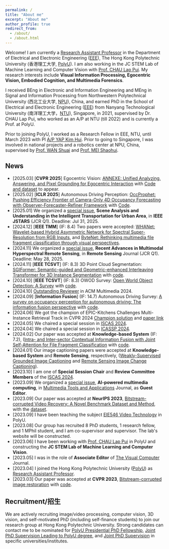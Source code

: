 ```yaml
---
permalink: /
title: "About me"
excerpt: "About me"
author_profile: true
redirect_from: 
  - /about/
  - /about.html
---
```


Welcome! I am currently a [Research Assistant Professor](https://research.polyu.edu.hk/en/persons/yi-wang-3) in the Department of Electrical and Electronic Engineering ([EEE](https://www.polyu.edu.hk/eie/)), The Hong Kong Polytechnic University (香港理工大学, [PolyU](https://www.polyu.edu.hk/)). I am also working in the JC STEM Lab of Machine Learning and Computer Vision with [Prof. CHAU Lap Pui](https://www.polyu.edu.hk/eee/people/academic-staff-and-teaching-staff/prof-chau-lap-pui/). My research interests include __Visual Information Processing, Egocentric Vision, Embodied Cognition, and Multimedia Forensics__.

I received BEng in Electronic and Information Engineering and MEng in Signal and Information Processing from Northwestern Polytechnical University (西北工业大学, [NPU](https://en.nwpu.edu.cn/)), China, and earned PhD in the School of Electrical and Electronic Engineering ([EEE](https://www.ntu.edu.sg/eee/)) from Nanyang Technological University (南洋理工大学，[NTU](https://www.ntu.edu.sg/)), Singapore, in 2021, supervised by Dr. CHAU Lap Pui, who worked as an A/P at NTU (till 2022) and is currently a Prof. at PolyU.

Prior to joining PolyU, I worked as a Research Fellow in EEE, NTU, until March 2023 with PI [A/P YAP Kim Hui](https://dr.ntu.edu.sg/cris/rp/rp01044). Prior to going to Singapore, I was involved in national projects and a robotics center at NPU, China, supervised by [Prof. WAN Shuai](https://teacher.nwpu.edu.cn/en/wanshuai.html) and [Prof. MEI Shaohui](https://teacher.nwpu.edu.cn/en/meishaohui.html).


## News
* [2025.03] \[__CVPR 2025__\] Egocentric Vision: [ANNEXE: Unified Analyzing, Answering, and Pixel Grounding for Egocentric Interaction](https://arxiv.org/abs/2504.01472) with [Code and dataset](https://yuggiehk.github.io/annexe/) to appear.
* [2025.02] \[__ICLR 2025__\] Autonomous Driving Perception: [OccProphet: Pushing Efficiency Frontier of Camera-Only 4D Occupancy Forecasting with Observer-Forecaster-Refiner Framework](https://arxiv.org/abs/2502.15180) with [Code](https://github.com/JLChen-C/OccProphet).
* [2025.01] We organized a [special issue](https://www.grss-ieee.org/wp-content/uploads/2024/12/cfp_Scene-Analysis-and-Understanding-in-the-Intelligent-Transportation-for-Urban-Area.pdf), __Scene Analysis and Understanding in the Intelligent Transportation for Urban Area__, in __IEEE JSTARS__ (JCR Q1). Deadline: Jul 31, 2025.
* [2024.12] \[__IEEE TMM__\] (IF: 8.4) Two papers were accepted: [WHANet: Wavelet-based Hybrid Asymmetric Network for Spectral Super-Resolution from RGB Inputs](https://ieeexplore.ieee.org/abstract/document/10812768), and [ByteNet: Rethinking multimedia file fragment classification through visual perspectives](https://ieeexplore.ieee.org/abstract/document/10812851/).
* [2024.11] We organized a [special issue](https://www.mdpi.com/journal/remotesensing/special_issues/49AB45KC06), __Recent Advances in Multimodal Hyperspectral Remote Sensing__, in __Remote Sensing__ Journal (JCR Q1). Deadline: May 28, 2025.
* [2024.11] \[__IEEE TCSVT__\] (IF: 8.3) 3D Point Cloud Segmentation: [SGIFormer: Semantic-guided and Geometric-enhanced Interleaving Transformer for 3D Instance Segmentation](https://ieeexplore.ieee.org/document/10753065) with [code](https://rayyoh.github.io/sgiformer).
* [2024.10] \[__IEEE TCSVT__\] (IF: 8.3) OWOD Survey: [Open World Object Detection: A Survey](https://ieeexplore.ieee.org/abstract/document/10716705) with [code](https://github.com/ArminLee/OWOD_Review).
* [2024.10] [Outstanding Reviewer](https://2024.acmmm.org/outstanding-ac-reviewer) in ACM Multimedia 2024.
* [2024.09] \[__Information Fusion__\] (IF: 14.7) Autonomous Driving Survey: [A survey on occupancy perception for autonomous driving: The information fusion perspective](https://www.sciencedirect.com/science/article/abs/pii/S1566253524004494) with [code](https://github.com/HuaiyuanXu/3D-Occupancy-Perception).
* [2024.06] We got the champion of EPIC-Kitchens Challenges Multi-Instance Retrieval Track in CVPR 2024 [Champion solution](https://codalab.lisn.upsaclay.fr/competitions/617#results) and [paper link](https://arxiv.org/pdf/2406.12256)
* [2024.05] We chaired a special session in [ISCAS 2024](https://epapers2.org/iscas2024/ESR/session_view.php?session_id=53).
* [2024.04] We chaired a special session in [ICASSP 2024](https://cmsworkshops.com/ICASSP2024/view_session.php?SessionID=1318).
* [2024.02] Our paper was accepted at __Knowledge-based System__ (IF: 7.2), ([Intra- and Inter-sector Contextual Information Fusion with Joint Self-Attention for File Fragment Classification](https://authors.elsevier.com/c/1iiBw3OAb9CyZK) with [code](https://github.com/WangyiNTU/JSANet).
* [2024.01] Our image captioning papers were accepted at __Knowledge-based System__ and __Remote Sensing__, respectively, ([Weakly-Supervised Grounded Image Captioning](https://www.sciencedirect.com/science/article/abs/pii/S0950705124000686) and [Remote Sensing Image Change Captioning](https://www.mdpi.com/2072-4292/15/23/5611)).
* [2023.10] I am one of __Special Session Chair__ and __Review Committee Members__ of the [ISCAS 2024](https://2024.ieee-iscas.org).
* [2023.09] We organized a [special issue](https://www.springer.com/journal/11042/updates/26069580), __AI-powered multimedia computing__, in [Multimedia Tools and Applications](https://www.springer.com/journal/11042) Journal, as __Guest Editor__.
* [2023.09] Our paper was accepted at __NeurIPS 2023__, [Bitstream-corrupted Video Recovery: A Novel Benchmark Dataset and Method](https://arxiv.org/abs/2309.13890), with the [dataset](https://github.com/LIUTIGHE/BSCV-Dataset).
* [2023.09] I have been teaching the subject [EIE546 Video Technology](https://www.polyu.edu.hk/eee/-/media/department/eee/content/study/subject-syllabi/eee-subject-syllabi/msc-subjects/2023-2024/eie546.pdf) in PolyU.
* [2023.08] Our group has recruited 8 PhD students, 1 research fellow, and 1 MPhil student, and I am co-supervisor and supervisor. The lab's website will be constructed.
* [2023.06] I have been working with [Prof. CHAU Lap Pui](https://www.polyu.edu.hk/eie/people/academic-staff/prof-chau-lap-pui/) in PolyU and constructing the __JC STEM Lab of Machine Learning and Computer Vision__.
* [2023.05] I was in the role of __Associate Editor__ of [The Visual Computer](https://www.springer.com/journal/371) Journal.
* [2023.04] I joined the Hong Kong Polytechnic University ([PolyU](https://www.polyu.edu.hk/)) as [Research Assistant Professor](https://research.polyu.edu.hk/en/persons/yi-wang-3).
* [2023.03] Our paper was accepted at __CVPR 2023__, [Bitstream-corrupted image restoration](https://arxiv.org/abs/2304.06976) with [code](https://github.com/wenyang001/Two-ACIR).


## Recruitment/招生
We are actively recruiting image/video processing, computer vision, 3D vision, and self-motivated PhD (including self-finance students) to join our research group at Hong Kong Polytechnic University. Strong candidates can contact me to be nominated for [PolyU Presidential PhD Fellowship](https://www.polyu.edu.hk/gs/prospective-students/fellowship-scholarship-schemes/pppfs/?sc_lang=en), [Joint PhD Supervision Leading to PolyU degree](https://www.polyu.edu.hk/gs/prospective-students/collaborative-phd-programmes/joint-phd-supervision-programmes-leading-to-a-polyu-degree/), and [Joint PhD Supervision](https://www.polyu.edu.hk/gs/prospective-students/collaborative-phd-programmes/joint-phd-supervision-schemes/) in specific universities/institutes.

<!---
* [2024.11] Promote 2025 7th International Conference on Image, Video and Signal Processing, March 4-6, 2025 Kawasaki, Japan. [Call for paper](https://ivsp.net/call%20for%20papers.html).
-->

<!---
Please refer to [This Link](https://www.eie.polyu.edu.hk/~lpchau/) for the PhD. 
-->

<!---
Please refer to [This Link](https://www.eie.polyu.edu.hk/~lpchau/) for the Contact.
-->

<!---
fill [here](https://forms.office.com/r/WKHmJEaBDb) or
-->

<!---
* [2023.07] I was invited to give a talk titled __Machine Learning in Multimedia Forensics__ by [Cyber Security and Technology Crime Bureau](https://www.police.gov.hk/ppp_en/04_crime_matters/tcd/tcd.html), Hong Kong Police Force.
-->

<!-- {% include base_path %}

{% for post in site.news reversed %}
  {% include news.html %}
{% endfor %} -->

<!-- My co-authors and colleagues of the research group include  -->

<!-- I earned my PhD in Political Science from the
[University *of* North Carolina *at* Chapel Hill](https://www.unc.edu) and my
B.A. in Political Science from [Haverford College](https://www.haverford.edu).
My academic work has been [published](publications) or is forthcoming in
*International Studies Quarterly*, *Conflict Management and Peace Science*,
*Political Science Research and Methods*, and *PS: Political Science & Politics*,
among other outlets. This [research](research) explores the causes and
consequences of political violence using a broad variety of methods such as
latent variable models, geospatial analysis, and big data. While primarily
focused on civil conflict, it also examines contentious political phenomena
including terrorism and economic statecraft, and develops new measures of
institutions in international relations. I have [teaching](teaching) experience
in both quantitative methodology and international relations, and am a certified
instructor with [The Carpentries](https://carpentries.org). -->
